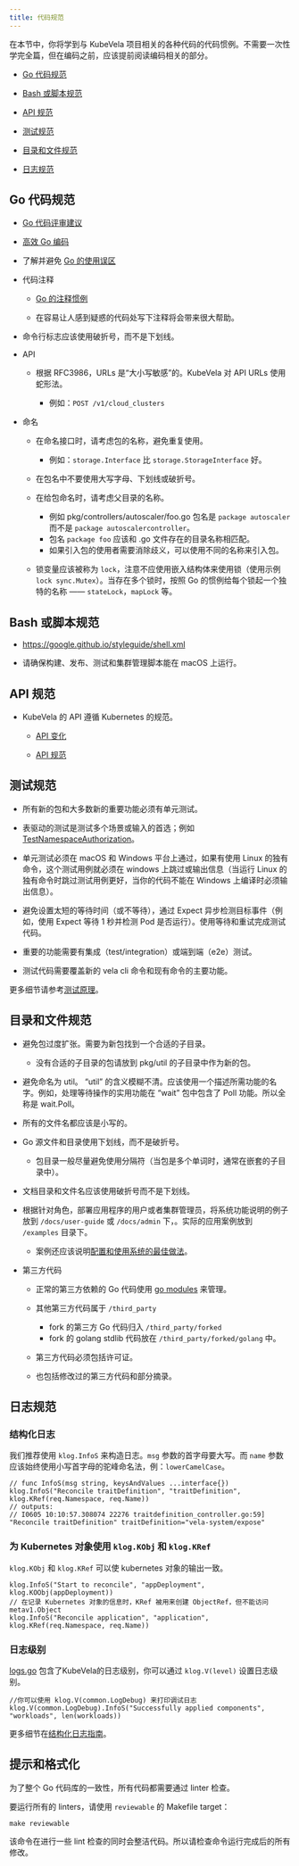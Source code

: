 ```yaml
---
title: 代码规范
---
```


在本节中，你将学到与 KubeVela 项目相关的各种代码的代码惯例。不需要一次性学完全篇，但在编码之前，应该提前阅读编码相关的部分。

* [Go 代码规范](#go-代码规范)

* [Bash 或脚本规范](#bash-或脚本规范)

* [API 规范](#api-规范)

* [测试规范](#测试规范)

* [目录和文件规范](#目录和文件规范)

* [日志规范](#日志规范)

## Go 代码规范

* [Go 代码评审建议](https://github.com/golang/go/wiki/CodeReviewComments)

* [高效 Go 编码](https://golang.org/doc/effective_go.html)

* 了解并避免 [Go 的使用误区](https://gist.github.com/lavalamp/4bd23295a9f32706a48f)

* 代码注释

  * [Go 的注释惯例](https://go.dev/blog/godoc)

  * 在容易让人感到疑惑的代码处写下注释将会带来很大帮助。

* 命令行标志应该使用破折号，而不是下划线。

* API

  * 根据 RFC3986，URLs 是“大小写敏感”的。KubeVela 对 API URLs 使用蛇形法。
    
    * 例如：`POST /v1/cloud_clusters`

* 命名

  * 在命名接口时，请考虑包的名称，避免重复使用。

    * 例如：`storage.Interface` 比 `storage.StorageInterface` 好。

  * 在包名中不要使用大写字母、下划线或破折号。

  * 在给包命名时，请考虑父目录的名称。

    * 例如 pkg/controllers/autoscaler/foo.go 包名是 `package autoscaler` 而不是 `package autoscalercontroller`。
    * 包名 `package foo` 应该和 .go 文件存在的目录名称相匹配。
    * 如果引入包的使用者需要消除歧义，可以使用不同的名称来引入包。

  * 锁变量应该被称为 `lock`，注意不应使用嵌入结构体来使用锁（使用示例 `lock sync.Mutex`）。当存在多个锁时，按照 Go 的惯例给每个锁起一个独特的名称 —— `stateLock`，`mapLock` 等。

## Bash 或脚本规范
  
  * https://google.github.io/styleguide/shell.xml

  * 请确保构建、发布、测试和集群管理脚本能在 macOS 上运行。

## API 规范
  
  * KubeVela 的 API 遵循 Kubernetes 的规范。

    * [API 变化](https://github.com/kubernetes/community/blob/master/contributors/devel/sig-architecture/api_changes.md)

    * [API 规范](https://github.com/kubernetes/community/blob/master/contributors/devel/sig-architecture/api-conventions.md)

## 测试规范

  * 所有新的包和大多数新的重要功能必须有单元测试。

  * 表驱动的测试是测试多个场景或输入的首选；例如 [TestNamespaceAuthorization](https://git.k8s.io/kubernetes/test/integration/auth/auth_test.go)。

  * 单元测试必须在 macOS 和 Windows 平台上通过，如果有使用 Linux 的独有命令，这个测试用例就必须在 windows 上跳过或输出信息（当运行 Linux 的独有命令时跳过测试用例更好，当你的代码不能在 Windows 上编译时必须输出信息）。

  * 避免设置太短的等待时间（或不等待），通过 Expect 异步检测目标事件（例如，使用 Expect 等待 1 秒并检测 Pod 是否运行）。使用等待和重试完成测试代码。

  * 重要的功能需要有集成（test/integration）或端到端（e2e）测试。

  * 测试代码需要覆盖新的 vela cli 命令和现有命令的主要功能。

更多细节请参考[测试原理](./principle-of-test.md)。

## 目录和文件规范

* 避免包过度扩张。需要为新包找到一个合适的子目录。

  * 没有合适的子目录的包请放到 pkg/util 的子目录中作为新的包。

* 避免命名为 util。 “util” 的含义模糊不清。应该使用一个描述所需功能的名字。例如，处理等待操作的实用功能在 “wait” 包中包含了 Poll 功能。所以全称是 wait.Poll。

* 所有的文件名都应该是小写的。

* Go 源文件和目录使用下划线，而不是破折号。

  * 包目录一般尽量避免使用分隔符（当包是多个单词时，通常在嵌套的子目录中）。

* 文档目录和文件名应该使用破折号而不是下划线。

* 根据针对角色，部署应用程序的用户或者集群管理员，将系统功能说明的例子放到 `/docs/user-guide` 或 `/docs/admin` 下，。实际的应用案例放到 `/examples` 目录下。

  * 案例还应该说明[配置和使用系统的最佳做法](https://kubernetes.io/docs/concepts/configuration/overview/)。

* 第三方代码

  * 正常的第三方依赖的 Go 代码使用 [go modules](https://github.com/golang/go/wiki/Modules) 来管理。

  * 其他第三方代码属于 `/third_party`

    * fork 的第三方 Go 代码归入 `/third_party/forked`
    * fork 的 golang stdlib 代码放在 `/third_party/forked/golang` 中。

  * 第三方代码必须包括许可证。

  * 也包括修改过的第三方代码和部分摘录。

## 日志规范

### 结构化日志

我们推荐使用 `klog.InfoS` 来构造日志。`msg` 参数的首字母要大写。而 `name` 参数应该始终使用小写首字母的驼峰命名法，例：`lowerCamelCase`。

```golang
// func InfoS(msg string, keysAndValues ...interface{})
klog.InfoS("Reconcile traitDefinition", "traitDefinition", klog.KRef(req.Namespace, req.Name))
// outputs: 
// I0605 10:10:57.308074 22276 traitdefinition_controller.go:59] "Reconcile traitDefinition" traitDefinition="vela-system/expose"
```

### 为 Kubernetes 对象使用 `klog.KObj` 和 `klog.KRef`

`klog.KObj` 和 `klog.KRef` 可以使 kubernetes 对象的输出一致。

```golang
klog.InfoS("Start to reconcile", "appDeployment", klog.KOObj(appDeployment))
// 在记录 Kubernetes 对象的信息时，KRef 被用来创建 ObjectRef，但不能访问 metav1.Object
klog.InfoS("Reconcile application", "application", klog.KRef(req.Namespace, req.Name))
```

### 日志级别

[logs.go](https://github.com/kubevela/kubevela/blob/master/pkg/controller/common/logs.go) 包含了KubeVela的日志级别，你可以通过 `klog.V(level)` 设置日志级别。

```golang
//你可以使用 klog.V(common.LogDebug) 来打印调试日志
klog.V(common.LogDebug).InfoS("Successfully applied components", "workloads", len(workloads))
```

更多细节在[结构化日志指南](https://github.com/kubernetes/community/blob/master/contributors/devel/sig-instrumentation/migration-to-structured-logging.md#structured-logging-in-kubernetes)。

## 提示和格式化

为了整个 Go 代码库的一致性，所有代码都需要通过 linter 检查。

要运行所有的 linters，请使用 `reviewable` 的 Makefile target：

```shell script
make reviewable
```

该命令在进行一些 lint 检查的同时会整洁代码。所以请检查命令运行完成后的所有修改。